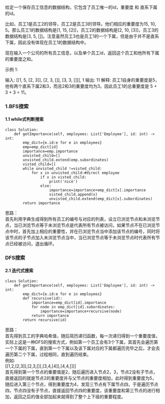 给定一个保存员工信息的数据结构，它包含了员工唯一的id，重要度 和 直系下属的id。

比如，员工1是员工2的领导，员工2是员工3的领导。他们相应的重要度为15, 10, 5。那么员工1的数据结构是[1, 15, [2]]，员工2的数据结构是[2, 10, [3]]，员工3的数据结构是[3, 5, []]。注意虽然员工3也是员工1的一个下属，但是由于并不是直系下属，因此没有体现在员工1的数据结构中。

现在输入一个公司的所有员工信息，以及单个员工id，返回这个员工和他所有下属的重要度之和。

示例 1:

输入: [[1, 5, [2, 3]], [2, 3, []], [3, 3, []]], 1
输出: 11
解释:
员工1自身的重要度是5，他有两个直系下属2和3，而且2和3的重要度均为3。因此员工1的总重要度是 5 + 3 + 3 = 11。

### 1.BFS搜索  
#### 1.1 while式判断搜索
```
class Solution:
    def getImportance(self, employees: List['Employee'], id: int) -> int:
        emp_dict={e.id:e for e in employees}
        emp=emp_dict[id]
        importance=emp.importance
        unvisted_child=[]
        unvisted_child.extend(emp.subordinates)
        visted_child=[]
        while unvisted_child !=visted_child:
            for x in unvisted_child:#direct employee
                if x in visted_child:
                    print('nice')
                else:
                    importance=importance+emp_dict[x].importance
                    visted_child.append(x)
                    unvisted_child.extend(emp_dict[x].subordinates)
        return importance  
```
思路：  
    首先利用字典生成得到所有员工的编号与对应的列表，设立已浏览节点和未浏览节点，当已浏览节点等于未浏览节点是代表所有节点被访问，如果节点不在已浏览节点中时，首先加上相应的重要性，并在已浏览节点当中添加该节点的编号，同时将该节点的子节点加入未浏览节点当中，当已浏览节点等于未浏览节点时代表所有节点已经被访问，退出循环。  
### DFS搜索
#### 2.1 迭代式搜索
```
class Solution:
    def getImportance(self, employees: List['Employee'], id: int) -> int:
        emp_dict={e.id:e for e in employees}
        def recursive(id):
            importance=emp_dict[id].importance
            for node in emp_dict[id].subordinates:
                importance=importance+recursive(node)
            return importance
        return recursive(id)
```
思路：  
首先得到员工的字典哈希值，随后简历递归函数，每一次递归得到一个重要度值，实际上这是一种DFS的搜索方式，例如第一个员工会有3个下属，其首先会遍历第一个下属的下属，直到第一个下属以及该下属对应的下属都遍历完毕之后，才会去遍历第二个下属，过程相同，直到遍历结束。  
例如:  
[[1,2,[2,3]],[2,3,[]],[3,4,[4]],[4,4,[]]]  
首先得到第一个节点的重要值是2，随后遍历进入节点2，3，节点2没有子节点，直接返回的就是节点2的重要度并与父节点的重要度相加，此时得到重要度为5，随后进入第三个节点，得到重要度为4，发现三节点有下属节点四，于是遍历节点四，节点四没有子节点，直接返回节点四的重要度，该重要度和第三节点的进行相加，返回之后的值全部加起来就得到了整个上下级的重要程度。
